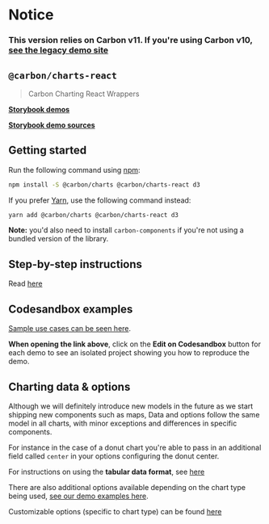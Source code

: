 # Notice

### This version relies on **Carbon v11**. If you're using Carbon v10, [see the legacy demo site](https://carbon-charts-0x.netlify.app)

## `@carbon/charts-react`

> Carbon Charting React Wrappers

**[Storybook demos](https://carbon-design-system.github.io/carbon-charts/react)**

**[Storybook demo sources](https://github.com/carbon-design-system/carbon-charts/tree/master/packages/charts/demo/data)**

## Getting started

Run the following command using [npm](https://www.npmjs.com/):

```bash
npm install -S @carbon/charts @carbon/charts-react d3
```

If you prefer [Yarn](https://yarnpkg.com/en/), use the following command instead:

```bash
yarn add @carbon/charts @carbon/charts-react d3
```

**Note:** you'd also need to install `carbon-components` if you're not using a bundled version of
the library.

## Step-by-step instructions

Read
[here](https://carbon-design-system.github.io/carbon-charts/?path=/story/docs-getting-started--react)

## Codesandbox examples

[Sample use cases can be seen here](https://carbon-design-system.github.io/carbon-charts/react).

**When opening the link above**, click on the **Edit on Codesandbox** button for each demo to see an
isolated project showing you how to reproduce the demo.

## Charting data & options

Although we will definitely introduce new models in the future as we start shipping new components
such as maps, Data and options follow the same model in all charts, with minor exceptions and
differences in specific components.

For instance in the case of a donut chart you're able to pass in an additional field called `center`
in your options configuring the donut center.

For instructions on using the **tabular data format**, see
[here](https://carbon-design-system.github.io/carbon-charts/?path=/story/docs-tutorials--tabular-data-format)

There are also additional options available depending on the chart type being used,
[see our demo examples here](https://github.com/carbon-design-system/carbon-charts/tree/master/packages/charts/demo/data).

Customizable options (specific to chart type) can be found
[here](https://carbon-design-system.github.io/carbon-charts/documentation/modules/_interfaces_charts_.html)
